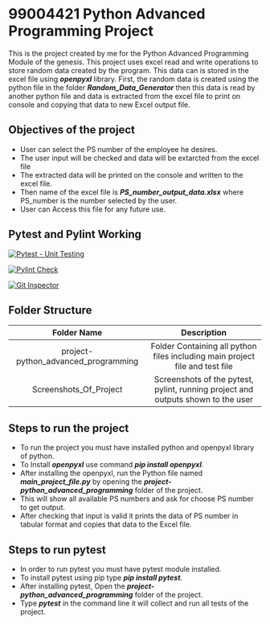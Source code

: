 # 99004421 Python Advanced Programming Project
This is the project created by me for the Python Advanced Programming Module of the genesis. This project uses excel read and write operations to store random data created by the program. This data can is stored in the excel file using ***openpyxl*** library. First, the random data is created using the python file in the folder ***Random_Data_Generator*** then this data is read by another python file and data is extracted from the excel file to print on console and copying that data to new Excel output file.
## Objectives of the project
* User can select the PS number of the employee he desires.
* The user input will be checked and data will be extarcted from the excel file
* The extracted data will be printed on the console and written to the excel file.
* Then name of the excel file is ***PS_number_output_data.xlsx*** where PS_number is the number selected by the user.
* User can Access this file for any future use.
## Pytest and Pylint Working
 [![Pytest - Unit Testing](https://github.com/99004421-balkaran/99004421/actions/workflows/pytest.yml/badge.svg)](https://github.com/99004421-balkaran/99004421/actions/workflows/pytest.yml) 

 [![Pylint Check](https://github.com/99004421-balkaran/99004421/actions/workflows/pylint.yml/badge.svg)](https://github.com/99004421-balkaran/99004421/actions/workflows/pylint.yml)
 
 [![Git Inspector](https://github.com/99004421-balkaran/99004421/actions/workflows/gitInspector.yml/badge.svg)](https://github.com/99004421-balkaran/99004421/actions/workflows/gitInspector.yml)
## Folder Structure
|                 Folder Name                |                                         Description                                       |
|:------------------------------------------:|:-----------------------------------------------------------------------------------------:|
|     project-python_advanced_programming    |       Folder Containing all python files   including main project file and test file      |
|            Screenshots_Of_Project          |     Screenshots of the pytest, pylint,   running project and outputs shown to the user    |
## Steps to run the project
* To run the project you must have installed python and openpyxl library of python.
* To Install ***openpyxl*** use command ***pip install openpyxl***.
* After installing the openpyxl, run the Python file named ***main_project_file.py*** by opening the ***project-python_advanced_programming*** folder of the project.
* This will show all available PS numbers and ask for choose PS number to get output.
* After checking that input is valid it prints the data of PS number in tabular format and copies that data to the Excel file.
## Steps to run pytest
* In order to run pytest you must have pytest module installed.
* To install pytest using pip type ***pip install pytest***.
* After installing pytest, Open the ***project-python_advanced_programming*** folder of the project.
* Type ***pytest*** in the command line it will collect and run all tests of the project.
